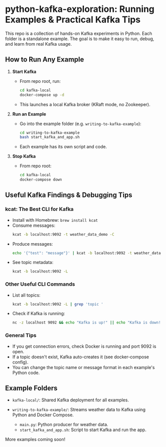 # python-kafka-exploration: Running Examples & Practical Kafka Tips

This repo is a collection of hands-on Kafka experiments in Python. Each folder is a standalone example. The goal is to make it easy to run, debug, and learn from real Kafka usage.

## How to Run Any Example

1. **Start Kafka**
   - From repo root, run:
     ```bash
     cd kafka-local
     docker-compose up -d
     ```
   - This launches a local Kafka broker (KRaft mode, no Zookeeper).

2. **Run an Example**
   - Go into the example folder (e.g. `writing-to-kafka-example`):
     ```bash
     cd writing-to-kafka-example
     bash start_kafka_and_app.sh
     ```
   - Each example has its own script and code.

3. **Stop Kafka**
   - From repo root:
     ```bash
     cd kafka-local
     docker-compose down
     ```

## Useful Kafka Findings & Debugging Tips

### kcat: The Best CLI for Kafka

- Install with Homebrew: `brew install kcat`
- Consume messages:
  ```bash
  kcat -b localhost:9092 -t weather_data_demo -C
  ```
- Produce messages:
  ```bash
  echo '{"test": "message"}' | kcat -b localhost:9092 -t weather_data_demo -P
  ```
- See topic metadata:
  ```bash
  kcat -b localhost:9092 -L
  ```

### Other Useful CLI Commands

- List all topics:
  ```bash
  kcat -b localhost:9092 -L | grep 'topic '
  ```
- Check if Kafka is running:
  ```bash
  nc -z localhost 9092 && echo "Kafka is up!" || echo "Kafka is down!"
  ```

### General Tips

- If you get connection errors, check Docker is running and port 9092 is open.
- If a topic doesn't exist, Kafka auto-creates it (see docker-compose config).
- You can change the topic name or message format in each example's Python code.

## Example Folders

- `kafka-local/`: Shared Kafka deployment for all examples.

- `writing-to-kafka-example/`: Streams weather data to Kafka using Python and Docker Compose.
  - `main.py`: Python producer for weather data.
  - `start_kafka_and_app.sh`: Script to start Kafka and run the app.


More examples coming soon!
